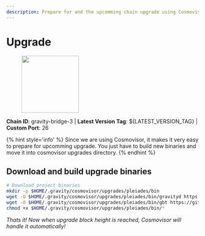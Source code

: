 ```yaml
---
description: Prepare for and the upcomming chain upgrade using Cosmovisor.
---
```


# Upgrade

<figure><img src="https://raw.githubusercontent.com/kj89/testnet_manuals/main/pingpub/logos/gravitybridge.png" width="150" alt=""><figcaption></figcaption></figure>

**Chain ID**: gravity-bridge-3 | **Latest Version Tag**: ${LATEST_VERSION_TAG} | **Custom Port**: 26

{% hint style='info' %}
Since we are using Cosmovisor, it makes it very easy to prepare for upcomming upgrade.
You just have to build new binaries and move it into cosmovisor upgrades directory.
{% endhint %}

## Download and build upgrade binaries

```bash
# Download project binaries
mkdir -p $HOME/.gravity/cosmovisor/upgrades/pleiades/bin
wget -O $HOME/.gravity/cosmovisor/upgrades/pleiades/bin/gravityd https://github.com/Gravity-Bridge/Gravity-Bridge/releases/download/${LATEST_VERSION_TAG}/gravity-linux-amd64
wget -O $HOME/.gravity/cosmovisor/upgrades/pleiades/bin/gbt https://github.com/Gravity-Bridge/Gravity-Bridge/releases/download/${LATEST_VERSION_TAG}/gbt
chmod +x $HOME/.gravity/cosmovisor/upgrades/pleiades/bin/*
```

*Thats it! Now when upgrade block height is reached, Cosmovisor will handle it automatically!*
